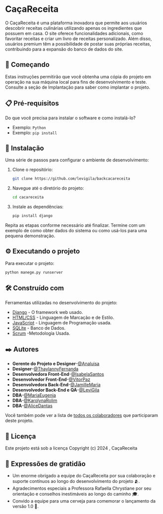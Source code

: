 # CaçaReceita

O CaçaReceita é uma plataforma inovadora que permite aos usuários descobrir receitas culinárias utilizando apenas os ingredientes que possuem em casa. O site oferece funcionalidades adicionais, como favoritar receitas e criar um livro de receitas personalizado. Além disso, usuários premium têm a possibilidade de postar suas próprias receitas, contribuindo para a expansão do banco de dados do site.

## 🚀 Começando

Estas instruções permitirão que você obtenha uma cópia do projeto em operação na sua máquina local para fins de desenvolvimento e teste. Consulte a seção de Implantação para saber como implantar o projeto.

## 📋 Pré-requisitos

Do que você precisa para instalar o software e como instalá-lo?

- Exemplo: `Python` 
- Exemplo: `pip install`

## 🔧 Instalação

Uma série de passos para configurar o ambiente de desenvolvimento:

1. Clone o repositório:
   
   ```bash
   git clone https://github.com/levigila/backcacareceita
   ```
3. Navegue até o diretório do projeto:
   
   ```bash
   cd cacareceita
   ```
4. Instale as dependências:
   
   ```bash
   pip install django
   ```

Repita as etapas conforme necessário até finalizar. Termine com um exemplo de como obter dados do sistema ou como usá-los para uma pequena demonstração.

## ⚙️ Executando o projeto

Para executar o projeto:

```
python manege.py runserver
```

## 🛠️ Construído com

Ferramentas utilizadas no desenvolvimento do projeto:

- [Django](https://www.djangoproject.com/) - O framework web usado.
- [HTML/CSS](https://www.w3schools.com/) - Linguagem de Marcação e de Estilo.
- [JavaScript](https://nodejs.org/en) - Linguagem de Programação usada.
- [SQLite](https://www.sqlite.org/) - Banco de Dados.
- [Scrum](https://www.googleadservices.com/pagead/aclk?sa=L&ai=DChcSEwinrvej15yGAxUcmMIIHYzWBucYABABGgJqZg&ase=2&gclid=Cj0KCQjw6auyBhDzARIsALIo6v_1oS74YLYI0_rAoG34b_08EsncSOAxmRVXCbLQ7WKUCEe_mgC2RAgaAscSEALw_wcB&ohost=www.google.com&cid=CAESVuD2E7TzYd3ZhzeukkUAE8AHKsL4C0FSqX5TTPi8STQdd6QkzCUkxNdiIiNNvDm3v585lJL5-NOVgTLTMjLXRIIiyrrt_FwtmEFlw_29thSVY3bxBnD4&sig=AOD64_1i_LYwuAc9y78XJnpCqpmVLZNbzA&q&nis=4&adurl&ved=2ahUKEwjCie2j15yGAxVkqJUCHbaAADwQ0Qx6BAgFEAE) -Metodologia Usada.

## ✒️ Autores

- **Gerente do Projeto e Designer**-[@Analuisa](https://www.linkedin.com/in/lu%C3%ADsa-ferreira-3316a0218/)
- **Designer**-[@ThaylannyFernanda](https://www.linkedin.com/in/thaylanny-fernanda-742b7a251/)
- **Desenvolvedora Front-End**-[@IsabelaSantos](https://www.linkedin.com/in/isabeladsilvati/)
- **Desenvolvedor Front-End**-[@VitorPaz](https://www.linkedin.com/in/viipaxx/)
- **Desenvolvedora Back-End**-[@JamilleMaria](https://www.linkedin.com/in/jamille-maria-815215249/)
- **Desenvolvedor Back-End e QA**-[@LeviGila](https://www.linkedin.com/in/levi-gila/)
- **DBA**-[@MariaEugenia](https://www.linkedin.com/in/maria-eugenia-98a6a91ab/)
- **DBA**-[@KarolynaRolim](https://www.linkedin.com/in/karolyna-rolim-1bb862237/)
- **DBA**-[@AliceDantas](https://www.linkedin.com/in/alice-dantas-343a11219/)
  
Você também pode ver a lista de [todos os colaboradores](https://github.com/levigila/backcacareceita/graphs/contributors) que participaram deste projeto.

## 📄 Licença

Este projeto está sob a licença 
Copyright (c) 2024 , CaçaReceita 

## 🎁 Expressões de gratidão

- Um enorme obrigado a equipe do CaçaReceita por sua colaboração e suporte contínuos ao longo do desenvolvimento do projeto 🫂.
- Agradecimentos especiais a Professora Rafaella Chrystiane por seu orientação e conselhos inestimáveis ao longo do caminho 🎓.
- Convido a equipe para uma cerveja para comemorar o lançamento da versão 1.0 🍺.
